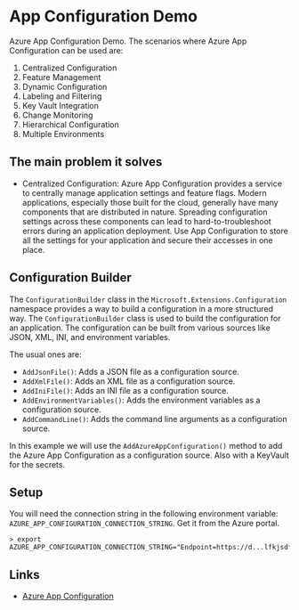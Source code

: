 # App Configuration Demo

Azure App Configuration Demo. The scenarios where Azure App Configuration can be used are:

1. Centralized Configuration
2. Feature Management
3. Dynamic Configuration
4. Labeling and Filtering
5. Key Vault Integration
6. Change Monitoring
7. Hierarchical Configuration
8. Multiple Environments

## The main problem it solves

- Centralized Configuration: Azure App Configuration provides a service to centrally manage application settings and feature flags. Modern applications, especially those built for the cloud, generally have many components that are distributed in nature. Spreading configuration settings across these components can lead to hard-to-troubleshoot errors during an application deployment. Use App Configuration to store all the settings for your application and secure their accesses in one place.

## Configuration Builder

The `ConfigurationBuilder` class in the `Microsoft.Extensions.Configuration` namespace provides a way to build a configuration in a more structured way. The `ConfigurationBuilder` class is used to build the configuration for an application. The configuration can be built from various sources like JSON, XML, INI, and environment variables.

The usual ones are:

- `AddJsonFile()`: Adds a JSON file as a configuration source.
- `AddXmlFile()`: Adds an XML file as a configuration source.
- `AddIniFile()`: Adds an INI file as a configuration source.
- `AddEnvironmentVariables()`: Adds the environment variables as a configuration source.
- `AddCommandLine()`: Adds the command line arguments as a configuration source.

In this example we will use the `AddAzureAppConfiguration()` method to add the Azure App Configuration as a configuration source. Also with a KeyVault for the secrets.

## Setup

You will need the connection string in the following environment variable: `AZURE_APP_CONFIGURATION_CONNECTION_STRING`. Get it from the Azure portal.

```
> export AZURE_APP_CONFIGURATION_CONNECTION_STRING="Endpoint=https://d...lfkjsdfk"
```

## Links

- [Azure App Configuration](https://docs.microsoft.com/en-us/azure/azure-app-configuration/)
